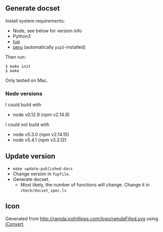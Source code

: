 
## Generate docset

Install system requirements:

* Node, see below for version info
* Python3
* [tup](http://gittup.org/tup)
* [peru](https://github.com/buildinspace/peru) (automatically `pip3`-installed)

Then run:

    $ make init
    $ make

Only tested on Mac.


### Node versions

I could build with

* node v0.12.9 (npm v2.14.9)

I could not build with

* node v5.3.0 (npm v2.14.15)
* node v5.4.1 (npm v3.3.12)


## Update version

* `make update-published-docs`
* Change version in `Tupfile`.
* Generate docset.
    * Most likely, the number of functions will change. Change it in `check/docset_spec.ls`


## Icon

Generated from <http://ramda.jcphillipps.com/logo/ramdaFilled.svg> using [iConvert](http://iconverticons.com/online/).
